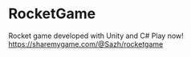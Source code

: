 # RocketGame
Rocket game developed with Unity and C#
Play now!
https://sharemygame.com/@Sazh/rocketgame
